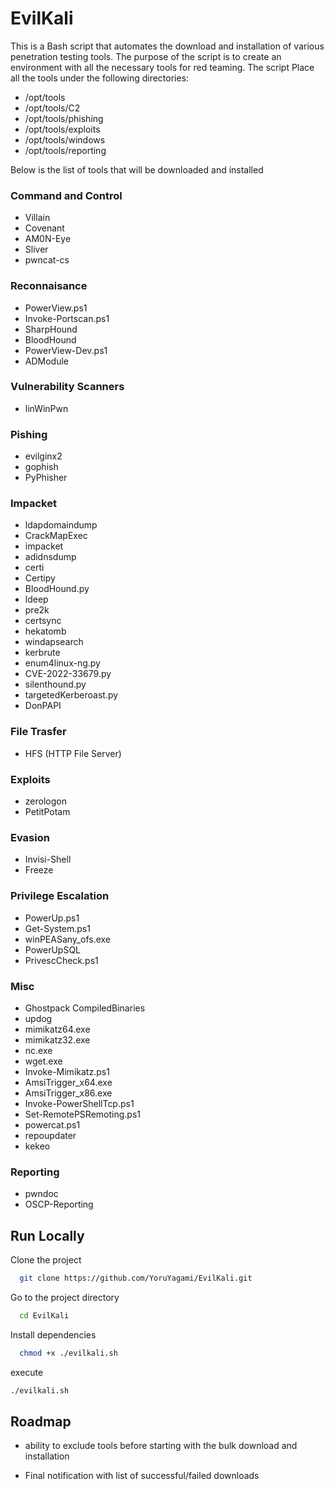 # EvilKali

This is a Bash script that automates the download and installation of various penetration testing tools. 
The purpose of the script is to create an environment with all the necessary tools for red teaming. The script Place all the tools under the following directories: 

 - /opt/tools
 - /opt/tools/C2
 - /opt/tools/phishing
 - /opt/tools/exploits
 - /opt/tools/windows
 - /opt/tools/reporting

Below is the list of tools that will be downloaded and installed

### Command and Control
 - Villain
 - Covenant
 - AM0N-Eye
 - Sliver
 - pwncat-cs
 
 ### Reconnaisance
 - PowerView.ps1
 - Invoke-Portscan.ps1
 - SharpHound
 - BloodHound
 - PowerView-Dev.ps1
 - ADModule
 
### Vulnerability Scanners
 - linWinPwn
 
### Pishing
 - evilginx2
 - gophish
 - PyPhisher

### Impacket
 - ldapdomaindump
 - CrackMapExec
 - impacket
 - adidnsdump
 - certi
 - Certipy
 - BloodHound.py
 - ldeep
 - pre2k
 - certsync
 - hekatomb
 - windapsearch
 - kerbrute
 - enum4linux-ng.py
 - CVE-2022-33679.py
 - silenthound.py
 - targetedKerberoast.py
 - DonPAPI

### File Trasfer
 - HFS (HTTP File Server)

### Exploits
 - zerologon
 - PetitPotam

### Evasion
 - Invisi-Shell
 - Freeze

### Privilege Escalation
 - PowerUp.ps1
 - Get-System.ps1
 - winPEASany_ofs.exe
 - PowerUpSQL
 - PrivescCheck.ps1
 
 ### Misc
 - Ghostpack CompiledBinaries
 - updog
 - mimikatz64.exe
 - mimikatz32.exe
 - nc.exe
 - wget.exe
 - Invoke-Mimikatz.ps1
 - AmsiTrigger_x64.exe
 - AmsiTrigger_x86.exe
 - Invoke-PowerShellTcp.ps1
 - Set-RemotePSRemoting.ps1
 - powercat.ps1
 - repoupdater
 - kekeo

### Reporting
 - pwndoc
 - OSCP-Reporting

## Run Locally

Clone the project

```bash
  git clone https://github.com/YoruYagami/EvilKali.git
```

Go to the project directory

```bash
  cd EvilKali
```

Install dependencies

```bash
  chmod +x ./evilkali.sh
```

execute 

```bash
./evilkali.sh
```

## Roadmap

- ability to exclude tools before starting with the bulk download and installation

- Final notification with list of successful/failed downloads


